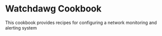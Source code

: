# Watchdawg Cookbook

This cookbook provides recipes for configuring a network monitoring and alerting system
